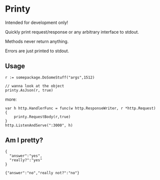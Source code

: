 # Printy

Intended for development only!

Quickly print request/response or any arbitrary interface to stdout.

Methods never return anything.

Errors are just printed to stdout.

## Usage

```
r := somepackage.DoSomeStuff("args",1512)

// wanna look at the object
printy.AsJson(r, true)
```

more:
```
var h http.HandlerFunc = func(w http.ResponseWriter, r *http.Request) {
	printy.RequestBody(r,true)
}
http.ListenAndServe(":3000", h)
```

## Am I pretty?

```
{
  "answer":"yes",
  "really?":"yes"
}
```

```
{"answer":"no","really not?":"no"}
```
